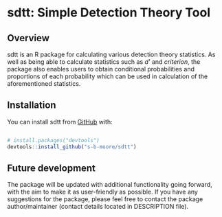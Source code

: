 # sdtt: Simple Detection Theory Tool

## Overview
sdtt is an R package for calculating various detection theory statistics. As well as being able to calculate statistics such as *d'* and *criterion*, the package also enables users to obtain conditional probabilities and proportions of each probability which can be used in calculation of the aforementioned statistics.

## Installation
You can install sdtt from [GitHub](github.com) with:

``` r

# install.packages("devtools")
devtools::install_github("s-b-moore/sdtt")
```

## Future development
The package will be updated with additional functionality going forward, with the aim to make it as user-friendly as possible. If you have any suggestions for the package, please feel free to contact the package author/maintainer (contact details located in DESCRIPTION file).
